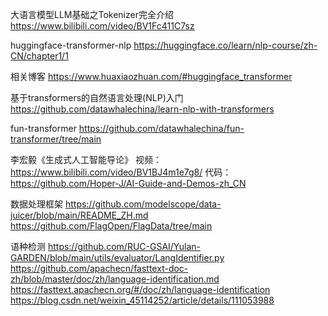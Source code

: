 大语言模型LLM基础之Tokenizer完全介绍
https://www.bilibili.com/video/BV1Fc411C7sz

huggingface-transformer-nlp
https://huggingface.co/learn/nlp-course/zh-CN/chapter1/1

相关博客
https://www.huaxiaozhuan.com/#huggingface_transformer

基于transformers的自然语言处理(NLP)入门 
https://github.com/datawhalechina/learn-nlp-with-transformers

fun-transformer
https://github.com/datawhalechina/fun-transformer/tree/main

李宏毅《生成式人工智能导论》
视频：https://www.bilibili.com/video/BV1BJ4m1e7g8/
代码：https://github.com/Hoper-J/AI-Guide-and-Demos-zh_CN



数据处理框架
https://github.com/modelscope/data-juicer/blob/main/README_ZH.md
https://github.com/FlagOpen/FlagData/tree/main

语种检测
https://github.com/RUC-GSAI/Yulan-GARDEN/blob/main/utils/evaluator/LangIdentifier.py
https://github.com/apachecn/fasttext-doc-zh/blob/master/doc/zh/language-identification.md
https://fasttext.apachecn.org/#/doc/zh/language-identification
https://blog.csdn.net/weixin_45114252/article/details/111053988
